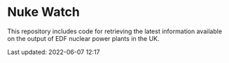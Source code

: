# Nuke Watch

This repository includes code for retrieving the latest information available on the output of EDF nuclear power plants in the UK.

Last updated: 2022-06-07 12:17